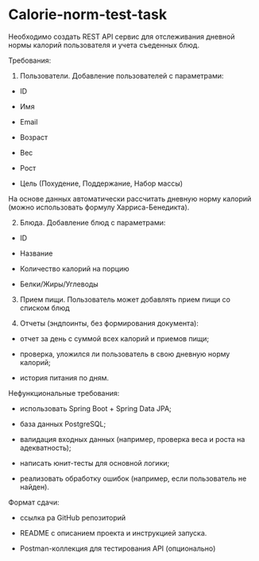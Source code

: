 # Calorie-norm-test-task
Необходимо создать REST API сервис для отслеживания дневной нормы калорий пользователя и учета съеденных блюд.

Требования:

1. Пользователи. Добавление пользователей с параметрами:

- ID

- Имя

- Email

- Возраст

- Вес

- Рост

- Цель (Похудение, Поддержание, Набор массы)



На основе данных автоматически рассчитать дневную норму калорий (можно использовать формулу Харриса-Бенедикта).

2. Блюда. Добавление блюд с параметрами:

- ID

- Название

- Количество калорий на порцию

- Белки/Жиры/Углеводы

3. Прием пищи. Пользователь может добавлять прием пищи со списком блюд

4. Отчеты (эндпоинты, без формирования документа):

- отчет за день с суммой всех калорий и приемов пищи;

- проверка, уложился ли пользователь в свою дневную норму калорий;

- история питания по дням.



Нефункциональные требования:

- использовать Spring Boot + Spring Data JPA;

- база данных PostgreSQL;

- валидация входных данных (например, проверка веса и роста на адекватность);

- написать юнит-тесты для основной логики;

- реализовать обработку ошибок (например, если пользователь не найден).



Формат сдачи:

- ссылка ра GitHub репозиторий

- README с описанием проекта и инструкцией запуска.

- Postman-коллекция для тестирования API (опционально)